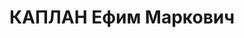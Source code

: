 ---
title: КАПЛАН Ефим Маркович
description: "Род. в 1908. Политрук, политрук роты 186-го стрелкового полка \n  Приговор:\
  \ ВК ВС СССР, 25.12.1937 – ВМН. Расстрелян 25.12.1937"
---